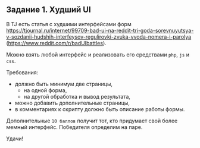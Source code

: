 ## Задание 1. Худший UI

В TJ есть статья с худшими интерфейсами форм https://tjournal.ru/internet/99709-bad-ui-na-reddit-tri-goda-sorevnuyutsya-v-sozdanii-hudshih-interfeysov-regulirovki-zvuka-vvoda-nomera-i-parolya (https://www.reddit.com/r/badUIbattles).

Можно взять любой интерфейс и реализовать его средствами `php`, `js` и `css`.

Требования:
- должно быть минимум две страницы,
  - на одной форма,
  - на другой обработка и вывод результата,
- можно добавить дополнительные страницы,
- в комментариях к скрипту должно быть описание работы формы.

Дополнительные `10 баллов` получит тот, кто придумает свой более мемный интерфейс.
Победителя определим на паре.

Удачи!
